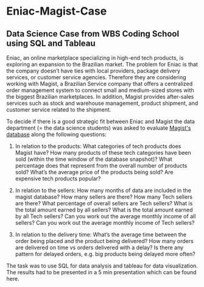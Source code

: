 # Eniac-Magist-Case
## Data Science Case from WBS Coding School using SQL and Tableau

Eniac, an online marketplace specializing in high-end tech products, is exploring an expansion to the Brazilian market. The problem for Eniac is that the company doesn’t have ties with local providers, package delivery services, or customer service agencies. Therefore they are considering working with Magist, a Brazilian Service company that offers a centralized order management system to connect small and medium-sized stores with the biggest Brazilian marketplaces. In addition, Magist provides after-sales services such as stock and warehouse management, product shipment, and customer service related to the shipment.

To decide if there is a good strategic fit between Eniac and Magist the data department (= the data science students) was asked to evaluate [Magist's database](https://drive.google.com/file/d/1E6-R1P3HsWYRFTHTv9iBGm4jKOFYbVaZ/view?usp=drive_link) along the following questions:

1. In relation to the products:
What categories of tech products does Magist have?
How many products of these tech categories have been sold (within the time window of the database snapshot)? What percentage does that represent from the overall number of products sold?
What’s the average price of the products being sold?
Are expensive tech products popular?

2. In relation to the sellers:
How many months of data are included in the magist database?
How many sellers are there? How many Tech sellers are there? What percentage of overall sellers are Tech sellers?
What is the total amount earned by all sellers? What is the total amount earned by all Tech sellers?
Can you work out the average monthly income of all sellers? Can you work out the average monthly income of Tech sellers?

3. In relation to the delivery time:
What’s the average time between the order being placed and the product being delivered?
How many orders are delivered on time vs orders delivered with a delay?
Is there any pattern for delayed orders, e.g. big products being delayed more often?

The task was to use SQL for data analysis and tableau for data visualization. The results had to be presented in a 5 min presentation which can be found here.

